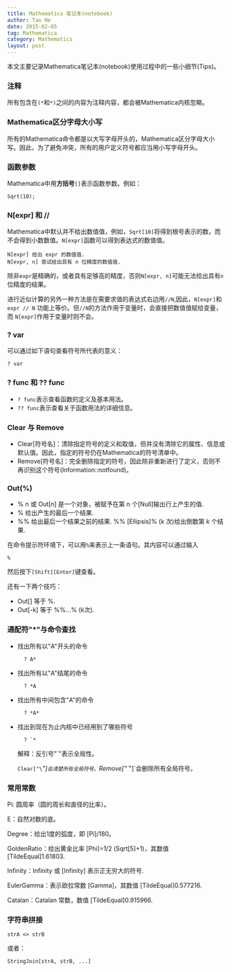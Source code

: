 ```yaml
---
title: Mathematica 笔记本(notebook)
author: Tao He
date: 2015-02-05
tag: Mathematica
category: Mathematics
layout: post
---
```


本文主要记录Mathematica笔记本(notebook)使用过程中的一些小细节(Tips)。

### 注释

所有包含在`(*`和`*)`之间的内容为注释内容，都会被Mathematica内核忽略。

### Mathematica区分字母大小写

所有的Mathematica命令都是以大写字母开头的，Mathematica区分字母大小写。因此，为了避免冲突，所有的用户定义符号都应当用小写字母开头。

### 函数参数

Mathematica中用**方括号**`[]`表示函数参数。例如：

<!--more-->

    Sqrt(10);

### N[expr] 和 //

Mathematica中默认并不给出数值值，例如，`Sqrt[10]`将得到根号表示的数，而不会得到小数数值。`N[expr]`函数可以得到表达式的数值值。

    N[expr] 给出 expr 的数值值.
    N[expr, n] 尝试给出具有 n 位精度的数值值.

除非`expr`是精确的，或者具有足够高的精度，否则`N[expr, n]`可能无法给出具有`n`位精度的结果。

进行近似计算的另外一种方法是在需要求值的表达式右边用`//N`,因此，`N[expr]`和`expr // N` 功能上等价。但`//N`的方法作用于变量时，会直接把数值值赋给变量，而 `N[expr]`作用于变量时则不会。

### ? var

可以通过如下语句查看符号所代表的意义：

    ? var

### ? func 和 ?? func

+ `? func`表示查看函数的定义及基本用法。
+ `?? func`表示查看关于函数用法的详细信息。

### Clear 与 Remove

+ Clear[符号名]：清除指定符号的定义和取值，但并没有清除它的属性、信息或默认值。因此，指定的符号仍在Mathematica的符号清单中。
+ Remove[符号名]：完全删除指定的符号，因此除非重新进行了定义，否则不再识别这个符号(Information::notfound)。

### Out(%)

+ % n 或 Out[n]
    是一个对象，被赋予在第 n 个[Null]输出行上产生的值.
+ %
    给出产生的最后一个结果.
+ %%
    给出最后一个结果之前的结果. %% [Ellipsis]% (k 次)给出倒数第 k 个结果.

在命令提示符环境下，可以用`%`来表示上一条语句。其内容可以通过输入

    %

然后按下`[Shift][Enter]`键查看。

还有一下两个技巧：

+ Out[] 等于 %.
+ Out[-k] 等于 %%...% (k次).

### 通配符"\*"与命令查找

+ 找出所有以"A"开头的命令

        ? A*

+ 找出所有以"A"结尾的命令

        ? *A

+ 找出所有中间包含"A"的命令

        ? *A*

+ 找出到现在为止内核中已经用到了哪些符号

        ? `*
    
    解释：反引号"\`"表示全局性。

    `Clear["\`*"]`会清楚所有全局符号。`Remove["\`*"]`会删除所有全局符号。

### 常用常数

Pi: 圆周率（圆的周长和直径的比率）。

E：自然对数的底。

Degree：给出1度的弧度，即 [Pi]/180。

GoldenRatio：给出黄金比率 [Phi]=1/2 (Sqrt[5]+1)，其数值 [TildeEqual]1.61803.

Infinity：Infinity 或 [Infinity] 表示正无穷大的符号.

EulerGamma：表示欧拉常数 [Gamma]，其数值 [TildeEqual]0.577216.

Catalan：Catalan 常数，数值 [TildeEqual]0.915966.

### 字符串拼接

    strA <> strB

或者：

    StringJoin[strA, strB, ...]




